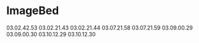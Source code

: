 # ImageBed
03.02.42.53
03.02.21.43
03.02.21.44
03.07.21.58
03.07.21.59
03.09.00.29
03.09.00.30
03.10.12.29
03.10.12.30

